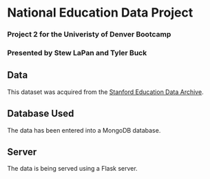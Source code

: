 # National Education Data Project
### Project 2 for the Univeristy of Denver Bootcamp
### Presented by Stew LaPan and Tyler Buck

## Data
This dataset was acquired from the [Stanford Education Data Archive](https://cepa.stanford.edu/seda/data-archive "Stanford Education Data Archive").

## Database Used
The data has been entered into a MongoDB database.

## Server
The data is being served using a Flask server.